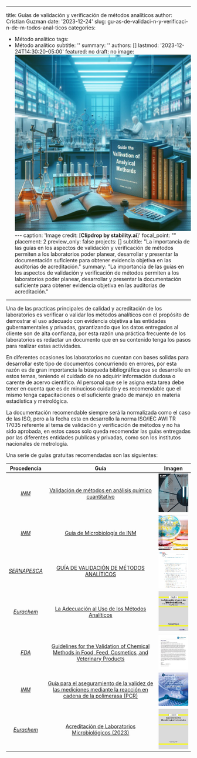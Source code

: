 
---
title: Guías de validación y verificación de métodos analíticos
author: Cristian Guzman
date: '2023-12-24'
slug: gu-as-de-validaci-n-y-verificaci-n-de-m-todos-anal-ticos
categories:
  - Método analítico
tags:
  - Método analítico
subtitle: ''
summary: ''
authors: []
lastmod: '2023-12-24T14:30:20-05:00'
featured: no
draft: no
image:
  ![](images/c3.jpg)---
  caption: 'Image credit: [**Clipdrop by stability.ai**]'
  focal_point: ""
  placement: 2
  preview_only: false
projects: []
subtitle: "La importancia de las guías en los aspectos de validación y verificación de métodos permiten a los laboratorios poder planear, desarrollar y presentar la documentación suficiente para obtener evidencia objetiva en las auditorias de acreditación."
summary: "La importancia de las guías en los aspectos de validación y verificación de métodos permiten a los laboratorios poder planear, desarrollar y presentar la documentación suficiente para obtener evidencia objetiva en las auditorias de acreditación."
---

Una de las practicas principales de calidad y acreditación de los laboratorios es verificar o validar los métodos analíticos con el propósito de demostrar el uso adecuado con evidencia objetiva a las entidades gubernamentales y privadas, garantizando que los datos entregados al cliente son de alta confianza, por esta razón una práctica frecuente de los laboratorios es redactar un documento que en su contenido tenga los pasos para realizar estas actividades.

En diferentes ocasiones los laboratorios no cuentan con bases solidas para desarrollar este tipo de documentos concurriendo en errores, por esta razón es de gran importancia la búsqueda bibliográfica que se desarrolle en estos temas, teniendo el cuidado de no adquirir información dudosa o carente de acervo científico. Al personal que se le asigna esta tarea debe tener en cuenta que es de minucioso cuidado y es recomendable que el mismo tenga capacitaciones o el suficiente grado de manejo en materia estadística y metrológica. 

La documentación recomendable siempre será la normalizada como el caso de las ISO, pero a la fecha esta en desarrollo la norma ISO/IEC AWI TR 17035 referente al tema de validación y verificación de métodos y no ha sido aprobada, en estos casos solo queda recomendar las guías entregadas por las diferentes entidades publicas y privadas, como son los institutos nacionales de metrología.

Una serie de guías gratuitas recomendadas son las siguientes:

Procedencia | Guía | Imagen
:---: | :---: | :---:
[*INM*](https://inm.gov.co/web/) | [Validación de métodos en análisis químico cuantitativo](https://inm.gov.co/web/wp-content/uploads/2023/05/Guia_ValidacionMetodosAnalisisQuimicoCuantitativo-16.pdf) | ![](images/1.jpg) 
[*INM*](https://inm.gov.co/web/) | [Guía de Microbiología de INM](https://inm.gov.co/web/wp-content/uploads/2023/11/Guia_microbiologia_INM.pdf) | ![](images/2.jpg)
[*SERNAPESCA*](https://www.sernapesca.cl/)| [GUÍA DE VALIDACIÓN DE MÉTODOS ANALÍTICOS](https://www.sernapesca.cl/app/uploads/2023/11/f59_guia_de_validaciones_de_metodos_analiticos_08.02.18.pdf) | ![](images/3.jpg)
[*Eurachem*](https://www.eurachem.org/index.php) | [La Adecuación al Uso de los Métodos Analíticos](https://www.eurachem.org/images/stories/Guides/pdf/MV_guide_2nd_ed_ES.pdf) | ![](images/4.jpg)
[*FDA*](https://www.fda.gov/) | [Guidelines for the Validation of Chemical Methods in Food, Feed, Cosmetics, and Veterinary Products ](https://www.fda.gov/media/81810/download?attachment) | ![](images/5.jpg)
[*INM*](https://inm.gov.co/web/) | [Guía para el aseguramiento de la validez de las mediciones mediante la reacción en cadena de la polimerasa (PCR)](https://inm.gov.co/web/wp-content/uploads/2023/11/Guia-de-PCR-final-1.pdf) | ![](images/6.jpg)
[*Eurachem*](https://www.eurachem.org/index.php)| [Acreditación de Laboratorios Microbiológicos (2023)](https://www.eurachem.org/images/stories/Guides/pdf/Eurachem_Guide_AML_2023_EN.pdf) | ![](images/7.jpg)

<script src="https://utteranc.es/client.js"
        repo="cristianJGD/comen"
        issue-term="pathname"
        theme="gruvbox-dark"
        crossorigin="anonymous"
        async>
</script>

```



